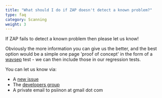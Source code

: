 ```yaml
---
title: "What should I do if ZAP doesn't detect a known problem?"
type: faq
category: Scanning
weight: 3
---
```


If ZAP fails to detect a known problem then please let us know!

Obviously the more information you can give us the better, and the best option
would be a simple one page 'proof of concept' in the form of a
[wavsep](https://github.com/sectooladdict/wavsep) test - we can then include
those in our regression tests.

You can let us know via:

  * A [new issue](https://github.com/zaproxy/zaproxy/issues/new/choose)
  * The [developers group](https://groups.google.com/group/zaproxy-develop)
  * A private email to psiinon at gmail dot com
